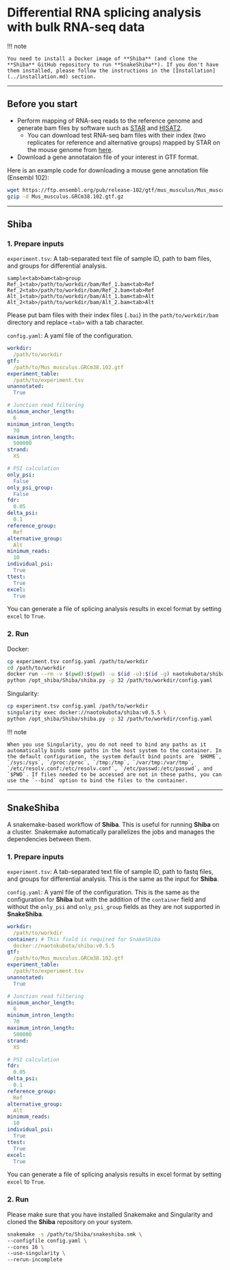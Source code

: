 # Differential RNA splicing analysis with bulk RNA-seq data

!!! note

	You need to install a Docker image of **Shiba** (and clone the **Shiba** GitHub repository to run **SnakeShiba**). If you don't have them installed, please follow the instructions in the [Installation](../installation.md) section.

---

## Before you start

- Perform mapping of RNA-seq reads to the reference genome and generate bam files by software such as [STAR](https://github.com/alexdobin/STAR) and [HISAT2](https://daehwankimlab.github.io/hisat2/).
  - You can download test RNA-seq bam files with their index (two replicates for reference and alternative groups) mapped by STAR on the mouse genome from [here](https://zenodo.org/records/14976391).
- Download a gene annotataion file of your interest in GTF format.

Here is an example code for downloading a mouse gene annotation file (Ensembl 102):

``` bash
wget https://ftp.ensembl.org/pub/release-102/gtf/mus_musculus/Mus_musculus.GRCm38.102.gtf.gz
gzip -d Mus_musculus.GRCm38.102.gtf.gz
```

---

## Shiba

### 1. Prepare inputs

`experiment.tsv`: A tab-separated text file of sample ID, path to bam files, and groups for differential analysis.

``` text
sample<tab>bam<tab>group
Ref_1<tab>/path/to/workdir/bam/Ref_1.bam<tab>Ref
Ref_2<tab>/path/to/workdir/bam/Ref_2.bam<tab>Ref
Alt_1<tab>/path/to/workdir/bam/Alt_1.bam<tab>Alt
Alt_2<tab>/path/to/workdir/bam/Alt_2.bam<tab>Alt
```

Please put bam files with their index files (`.bai`) in the `path/to/workdir/bam` directory and replace `<tab>` with a tab character.

`config.yaml`: A yaml file of the configuration.

``` yaml
workdir:
  /path/to/workdir
gtf:
  /path/to/Mus_musculus.GRCm38.102.gtf
experiment_table:
  /path/to/experiment.tsv
unannotated:
  True

# Junction read filtering
minimum_anchor_length:
  6
minimum_intron_length:
  70
maximum_intron_length:
  500000
strand:
  XS

# PSI calculation
only_psi:
  False
only_psi_group:
  False
fdr:
  0.05
delta_psi:
  0.1
reference_group:
  Ref
alternative_group:
  Alt
minimum_reads:
  10
individual_psi:
  True
ttest:
  True
excel:
  True
```

You can generate a file of splicing analysis results in excel format by setting `excel` to `True`.

### 2. Run

Docker:

``` bash
cp experiment.tsv config.yaml /path/to/workdir
cd /path/to/workdir
docker run --rm -v $(pwd):$(pwd) -u $(id -u):$(id -g) naotokubota/shiba:v0.5.5 \
python /opt_shiba/Shiba/shiba.py -p 32 /path/to/workdir/config.yaml
```

Singularity:

``` bash
cp experiment.tsv config.yaml /path/to/workdir
singularity exec docker://naotokubota/shiba:v0.5.5 \
python /opt_shiba/Shiba/shiba.py -p 32 /path/to/workdir/config.yaml
```

!!! note

	When you use Singularity, you do not need to bind any paths as it automatically binds some paths in the host system to the container. In the default configuration, the system default bind points are `$HOME`, `/sys:/sys`, `/proc:/proc`, `/tmp:/tmp`, `/var/tmp:/var/tmp`, `/etc/resolv.conf:/etc/resolv.conf`, `/etc/passwd:/etc/passwd`, and `$PWD`. If files needed to be accessed are not in these paths, you can use the `--bind` option to bind the files to the container.

---

## SnakeShiba

A snakemake-based workflow of **Shiba**. This is useful for running **Shiba** on a cluster. Snakemake automatically parallelizes the jobs and manages the dependencies between them.

### 1. Prepare inputs

`experiment.tsv`: A tab-separated text file of sample ID, path to fastq files, and groups for differential analysis. This is the same as the input for **Shiba**.

`config.yaml`: A yaml file of the configuration. This is the same as the configuration for **Shiba** but with the addition of the `container` field and without the `only_psi` and `only_psi_group` fields as they are not supported in **SnakeShiba**.

``` yaml
workdir:
  /path/to/workdir
container: # This field is required for SnakeShiba
  docker://naotokubota/shiba:v0.5.5
gtf:
  /path/to/Mus_musculus.GRCm38.102.gtf
experiment_table:
  /path/to/experiment.tsv
unannotated:
  True

# Junction read filtering
minimum_anchor_length:
  6
minimum_intron_length:
  70
maximum_intron_length:
  500000
strand:
  XS

# PSI calculation
fdr:
  0.05
delta_psi:
  0.1
reference_group:
  Ref
alternative_group:
  Alt
minimum_reads:
  10
individual_psi:
  True
ttest:
  True
excel:
  True
```

You can generate a file of splicing analysis results in excel format by setting `excel` to `True`.

### 2. Run

Please make sure that you have installed Snakemake and Singularity and cloned the **Shiba** repository on your system.

``` bash
snakemake -s /path/to/Shiba/snakeshiba.smk \
--configfile config.yaml \
--cores 16 \
--use-singularity \
--rerun-incomplete
```
